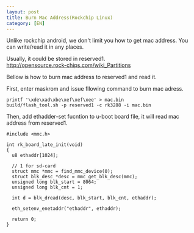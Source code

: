 ```yaml
---
layout: post
title: Burn Mac Address(Rockchip Linux)
category: [EN]
---
```


Unlike rockchip android, we don't limit you how to get mac address. You can write/read it in any places. 

Usually, it could be stored in reserved1.  
http://opensource.rock-chips.com/wiki_Partitions

Bellow is how to burn mac address to reserved1 and read it.

First, enter maskrom and issue fllowing command to burn mac adress.

    printf '\xde\xad\xbe\xef\xef\xee' > mac.bin
    build/flash_tool.sh -p reserved1 -c rk3288 -i mac.bin

Then, add ethadder-set fucntion to u-boot board file, it will read mac address from reserved1.

    #include <mmc.h>

    int rk_board_late_init(void)
    {
      u8 ethaddr[1024];

      // 1 for sd-card
      struct mmc *mmc = find_mmc_device(0);
      struct blk_desc *desc = mmc_get_blk_desc(mmc);
      unsigned long blk_start = 8064;
      unsigned long blk_cnt = 1;

      int d = blk_dread(desc, blk_start, blk_cnt, ethaddr);

      eth_setenv_enetaddr("ethaddr", ethaddr);

      return 0;
    }
  
